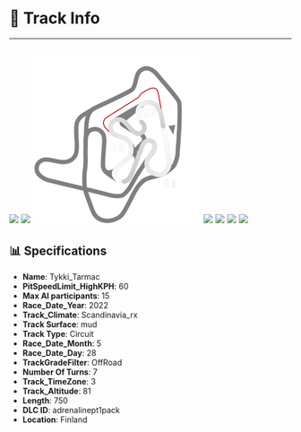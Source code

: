 # 🏁 Track Info

---
![](image_1.jpg)
![](image_2.jpg)
![](image_3.jpg)
![](image_4.jpg)
![](image_5.jpg)
![](image_6.jpg)
![](image_7.jpg)
---

## 📊 Specifications

- **Name**: Tykki_Tarmac
- **PitSpeedLimit_HighKPH**: 60
- **Max AI participants**: 15
- **Race_Date_Year**: 2022
- **Track_Climate**: Scandinavia_rx
- **Track Surface**: mud
- **Track Type**: Circuit
- **Race_Date_Month**: 5
- **Race_Date_Day**: 28
- **TrackGradeFilter**: OffRoad
- **Number Of Turns**: 7
- **Track_TimeZone**: 3
- **Track_Altitude**: 81
- **Length**: 750
- **DLC ID**: adrenalinept1pack
- **Location**: Finland
